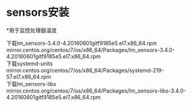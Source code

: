 # sensors安装
*用于监控处理器温度

下载lm_sensors-3.4.0-4.20160601gitf9185e5.el7.x86_64.rpm
<br>mirror.centos.org/centos/7/os/x86_64/Packages/lm_sensors-3.4.0-4.20160601gitf9185e5.el7.x86_64.rpm
<br>下载systemd-units
<br>mirror.centos.org/centos/7/os/x86_64/Packages/systemd-219-57.el7.x86_64.rpm
<br>下载lm_sensors-libs
<br>mirror.centos.org/centos/7/os/x86_64/Packages/lm_sensors-libs-3.4.0-4.20160601gitf9185e5.el7.x86_64.rpm

